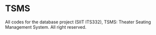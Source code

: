 # TSMS
All codes for the database project (SIIT ITS332), TSMS: Theater Seating Management System. All right reserved.
